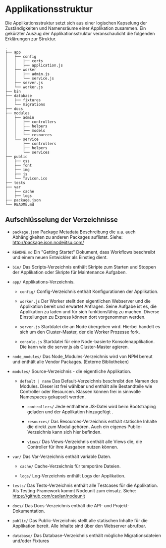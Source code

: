 # Applikationsstruktur

Die Applikationsstruktur setzt sich aus einer logischen Kapselung
der Zuständigkeiten und Namensräume einer Applikation zusammen.
Ein gekürzter Auszug der Applikationsstruktur veranschaulicht
die folgenden Erklärungen zur Struktur.

    .
    ├── app
    │   ├── config
    │   │   ├── certs
    │   │   ├── application.js
    │   ├── worker
    │   │   ├── admin.js
    │   │   └── service.js
    │   ├── server.js
    │   └── worker.js
    ├── bin
    ├── database
    │   ├── fixtures
    │   └── migrations
    ├── docs
    ├── modules
    │   ├── admin
    │   │   ├── controllers
    │   │   ├── helpers
    │   │   ├── models
    │   │   └── resources
    │   └── service
    │       ├── controllers
    │       ├── helpers
    │       └── services
    ├── public
    │   ├── css
    │   ├── font
    │   ├── img
    │   ├── js
    │   └── favicon.ico
    ├── tests
    ├── var
    │   ├── cache
    │   ├── logs
    ├── package.json
    └── README.md

## Aufschlüsselung der Verzeichnisse


* ``package.json`` Package Metadata Beschreibung die u.a. auch
Abhängigkeiten zu anderen Packages auflistet.
Siehe: http://package.json.nodejitsu.com/

* ``README.md`` Ein "Getting Startet" Dokument, dass Workflows
beschreibt und einem neuen Entwickler als Einstieg dient.

* ``bin/`` Das Scripts-Verzeichnis enthält Skripte zum Starten
und Stoppen der Applikation oder Skripte für Maintenance Aufgaben.

* ``app/`` Applikations-Verzeichnis.

    * ``config/`` Config-Verzeichnis enthält Konfigurationen der Applikation.

    * ``worker.js`` Der Worker stellt den eigentlichen Webserver und die
Applikation bereit und erwartet Anfragen. Seine Aufgabe ist es, die Applikation
zu laden und für sich funktionsfähig zu machen. Diverse Einstellungen zu
Express können dort vorgenommen werden.

    * ``server.js`` Startdatei die an Node übergeben wird. Hierbei
handelt es sich um den Cluster-Master, der die Worker Prozesse fork.

    * ``console.js`` Startdatei für eine Node-basierte Konsolenapplikation.
Die kann wie die server.js als Cluster-Master agieren.

* ``node_modules/`` Das Node_Modules-Verzeichnis wird von NPM bereut und
enthält alle Vendor Packages. (Externe Bibliotheken)

* ``modules/`` Source-Verzeichnis - die eigentliche Applikation.

    * ``default | name`` Das Default-Verzeichnis beschreibt den Namen des
Modules. Dieser ist frei wählbar und enthält alle Bestandteile wie Controller
oder Resourcen. Klassen können frei in sinnvolle Namespaces gekapselt werden.

        * ``controllers/`` Jede enthaltene JS-Datei wird beim Bootstraping
geladen und der Applikation hinzugefügt .

        * ``resources/`` Das Resources-Verzeichnis enthält statische Inhalte
die direkt zum Modul gehören. Auch ein eigenes Public-Verzeichnis kann sich
hier befinden.

        * ``views/`` Das Views-Verzeichnis enthält alle Views die, die
Controller für ihre Ausgaben nutzen können.

* ``var/`` Das Var-Verzeichnis enthält variable Daten.

    * ``cache/`` Cache-Verzeichnis für temporäre Dateien.

    * ``logs/`` Log-Verzeichnis enthält Logs der Applikation.

* ``tests/`` Das Tests-Verzeichnis enthält alle Testcases für die Applikation.
Als Testing-Framework kommt Nodeunit zum einsatz.
Siehe: https://github.com/caolan/nodeunit

* ``docs/`` Das Docs-Verzeichnis enthält die API- und Projekt-Dokumentation.

* ``public/`` Das Public-Verzeichnis stellt alle statischen Inhalte für
die Applikation bereit. Alle Inhalte sind über den Webserver abrufbar.

* ``database/`` Das Database-Verzeichnis enthält mögliche Migrationsdateien
und/oder Fixtures

